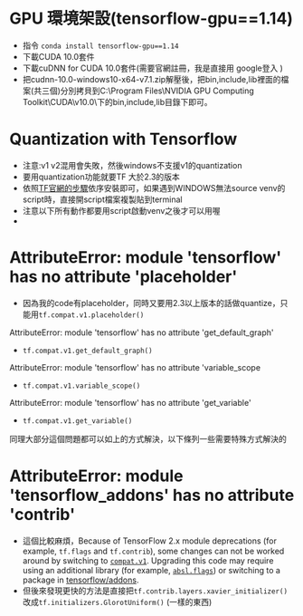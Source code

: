 # GPU 環境架設(tensorflow-gpu==1.14)

* 指令 `conda install tensorflow-gpu==1.14 `
* 下載CUDA 10.0套件
* 下載cuDNN for CUDA 10.0套件(需要官網註冊，我是直接用 google登入 )
* 把cudnn-10.0-windows10-x64-v7.1.zip解壓後，把bin,include,lib裡面的檔案(共三個)分別拷貝到C:\Program Files\NVIDIA GPU Computing Toolkit\CUDA\v10.0\下的bin,include,lib目錄下即可。

# Quantization with Tensorflow

* 注意:v1 v2混用會失敗，然後windows不支援v1的quantization
* 要用quantization功能就要TF 大於2.3的版本
* 依照[TF官網的步驟](https://www.tensorflow.org/install/pip?hl=zh-tw#virtual-environment-install)依序安裝即可，如果遇到WINDOWS無法source venv的script時，直接開script檔案複製貼到terminal
* 注意以下所有動作都要用script啟動venv之後才可以用喔
*

# AttributeError: module 'tensorflow' has no attribute 'placeholder'

* 因為我的code有placeholder，同時又要用2.3以上版本的話做quantize，只能用`tf.compat.v1.placeholder()`

AttributeError: module 'tensorflow' has no attribute 'get_default_graph'

* `tf.compat.v1.get_default_graph()`

AttributeError: module 'tensorflow' has no attribute 'variable_scope

* `tf.compat.v1.variable_scope()`

AttributeError: module 'tensorflow' has no attribute 'get_variable'

* `tf.compat.v1.get_variable()`

同理大部分這個問題都可以如上的方式解決，以下條列一些需要特殊方式解決的

# AttributeError: module 'tensorflow_addons' has no attribute 'contrib'

* 這個比較麻煩，Because of TensorFlow 2.x module deprecations (for example, `tf.flags` and `tf.contrib`), some changes can not be worked around by switching to [`compat.v1`](https://www.tensorflow.org/api_docs/python/tf/compat/v1). Upgrading this code may require using an additional library (for example, [`absl.flags`](https://github.com/abseil/abseil-py)) or switching to a package in [tensorflow/addons](http://www.github.com/tensorflow/addons).
* 但後來發現更快的方法是直接把`tf.contrib.layers.xavier_initializer()`改成`tf.initializers.GlorotUniform()` (一樣的東西)
